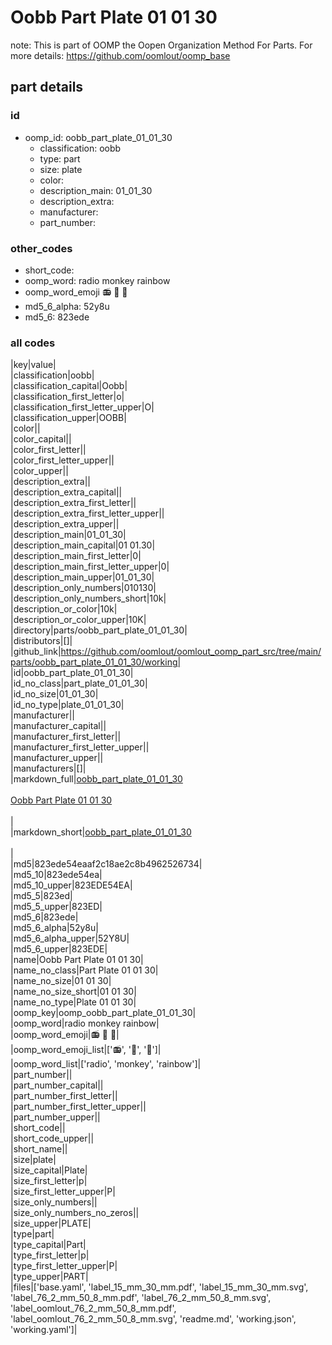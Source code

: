 # Oobb Part Plate 01 01 30  

note: This is part of OOMP the Oopen Organization Method For Parts. For more details: https://github.com/oomlout/oomp_base

##  part details





### id
* oomp_id: oobb_part_plate_01_01_30
  * classification: oobb
  * type: part
  * size: plate
  * color: 
  * description_main: 01_01_30
  * description_extra: 
  * manufacturer: 
  * part_number: 

### other_codes
* short_code: 
* oomp_word: radio monkey rainbow
* oomp_word_emoji :radio: :monkey: :rainbow:
* md5_6_alpha: 52y8u
* md5_6: 823ede

### all codes 
|key|value|  
|classification|oobb|  
|classification_capital|Oobb|  
|classification_first_letter|o|  
|classification_first_letter_upper|O|  
|classification_upper|OOBB|  
|color||  
|color_capital||  
|color_first_letter||  
|color_first_letter_upper||  
|color_upper||  
|description_extra||  
|description_extra_capital||  
|description_extra_first_letter||  
|description_extra_first_letter_upper||  
|description_extra_upper||  
|description_main|01_01_30|  
|description_main_capital|01 01.30|  
|description_main_first_letter|0|  
|description_main_first_letter_upper|0|  
|description_main_upper|01_01_30|  
|description_only_numbers|010130|  
|description_only_numbers_short|10k|  
|description_or_color|10k|  
|description_or_color_upper|10K|  
|directory|parts/oobb_part_plate_01_01_30|  
|distributors|[]|  
|github_link|https://github.com/oomlout/oomlout_oomp_part_src/tree/main/parts/oobb_part_plate_01_01_30/working|  
|id|oobb_part_plate_01_01_30|  
|id_no_class|part_plate_01_01_30|  
|id_no_size|01_01_30|  
|id_no_type|plate_01_01_30|  
|manufacturer||  
|manufacturer_capital||  
|manufacturer_first_letter||  
|manufacturer_first_letter_upper||  
|manufacturer_upper||  
|manufacturers|[]|  
|markdown_full|[oobb_part_plate_01_01_30](https://github.com/oomlout/oomlout_oomp_part_src/tree/main/parts/oobb_part_plate_01_01_30/working)<br>[](https://github.com/oomlout/oomlout_oomp_part_src/tree/main/parts/oobb_part_plate_01_01_30/working)<br>[Oobb Part Plate 01 01 30](https://github.com/oomlout/oomlout_oomp_part_src/tree/main/parts/oobb_part_plate_01_01_30/working)<br><br>|  
|markdown_short|[oobb_part_plate_01_01_30](https://github.com/oomlout/oomlout_oomp_part_src/tree/main/parts/oobb_part_plate_01_01_30/working)<br><br>|  
|md5|823ede54eaaf2c18ae2c8b4962526734|  
|md5_10|823ede54ea|  
|md5_10_upper|823EDE54EA|  
|md5_5|823ed|  
|md5_5_upper|823ED|  
|md5_6|823ede|  
|md5_6_alpha|52y8u|  
|md5_6_alpha_upper|52Y8U|  
|md5_6_upper|823EDE|  
|name|Oobb Part Plate 01 01 30|  
|name_no_class|Part Plate 01 01 30|  
|name_no_size|01 01 30|  
|name_no_size_short|01 01 30|  
|name_no_type|Plate 01 01 30|  
|oomp_key|oomp_oobb_part_plate_01_01_30|  
|oomp_word|radio monkey rainbow|  
|oomp_word_emoji|:radio: :monkey: :rainbow:|  
|oomp_word_emoji_list|[':radio:', ':monkey:', ':rainbow:']|  
|oomp_word_list|['radio', 'monkey', 'rainbow']|  
|part_number||  
|part_number_capital||  
|part_number_first_letter||  
|part_number_first_letter_upper||  
|part_number_upper||  
|short_code||  
|short_code_upper||  
|short_name||  
|size|plate|  
|size_capital|Plate|  
|size_first_letter|p|  
|size_first_letter_upper|P|  
|size_only_numbers||  
|size_only_numbers_no_zeros||  
|size_upper|PLATE|  
|type|part|  
|type_capital|Part|  
|type_first_letter|p|  
|type_first_letter_upper|P|  
|type_upper|PART|  
|files|['base.yaml', 'label_15_mm_30_mm.pdf', 'label_15_mm_30_mm.svg', 'label_76_2_mm_50_8_mm.pdf', 'label_76_2_mm_50_8_mm.svg', 'label_oomlout_76_2_mm_50_8_mm.pdf', 'label_oomlout_76_2_mm_50_8_mm.svg', 'readme.md', 'working.json', 'working.yaml']|  

